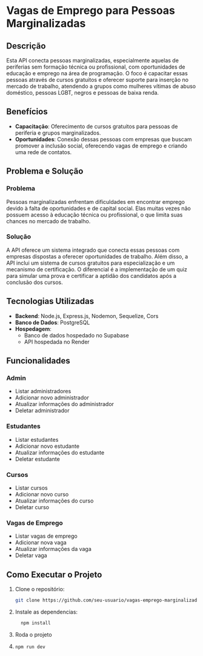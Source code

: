 # Vagas de Emprego para Pessoas Marginalizadas

## Descrição

Esta API conecta pessoas marginalizadas, especialmente aquelas de periferias sem formação técnica ou profissional, com oportunidades de educação e emprego na área de programação. O foco é capacitar essas pessoas através de cursos gratuitos e oferecer suporte para inserção no mercado de trabalho, atendendo a grupos como mulheres vítimas de abuso doméstico, pessoas LGBT, negros e pessoas de baixa renda.

## Benefícios

- **Capacitação**: Oferecimento de cursos gratuitos para pessoas de periferia e grupos marginalizados.
- **Oportunidades**: Conexão dessas pessoas com empresas que buscam promover a inclusão social, oferecendo vagas de emprego e criando uma rede de contatos.

## Problema e Solução

### Problema

Pessoas marginalizadas enfrentam dificuldades em encontrar emprego devido à falta de oportunidades e de capital social. Elas muitas vezes não possuem acesso à educação técnica ou profissional, o que limita suas chances no mercado de trabalho.

### Solução

A API oferece um sistema integrado que conecta essas pessoas com empresas dispostas a oferecer oportunidades de trabalho. Além disso, a API inclui um sistema de cursos gratuitos para especialização e um mecanismo de certificação. O diferencial é a implementação de um quiz para simular uma prova e certificar a aptidão dos candidatos após a conclusão dos cursos.

## Tecnologias Utilizadas

- **Backend**: Node.js, Express.js, Nodemon, Sequelize, Cors
- **Banco de Dados**: PostgreSQL
- **Hospedagem**: 
  - Banco de dados hospedado no Supabase
  - API hospedada no Render

## Funcionalidades

### Admin

- Listar administradores
- Adicionar novo administrador
- Atualizar informações do administrador
- Deletar administrador

### Estudantes

- Listar estudantes
- Adicionar novo estudante
- Atualizar informações do estudante
- Deletar estudante

### Cursos

- Listar cursos
- Adicionar novo curso
- Atualizar informações do curso
- Deletar curso

### Vagas de Emprego

- Listar vagas de emprego
- Adicionar nova vaga
- Atualizar informações da vaga
- Deletar vaga

## Como Executar o Projeto

1. Clone o repositório:
   ```bash
   git clone https://github.com/seu-usuario/vagas-emprego-marginalizadas.git

2. Instale as dependencias:
   ```bash
     npm install
   
3. Roda o projeto
4. 
    ```bash
   npm run dev 

